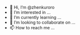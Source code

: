 - 👋 Hi, I’m @zhenkuroro
- 👀 I’m interested in ...
- 🌱 I’m currently learning ...
- 💞️ I’m looking to collaborate on ...
- 📫 How to reach me ...

<!---
zhenkuroro/zhenkuroro is a ✨ special ✨ repository because its `README.md` (this file) appears on your GitHub profile.
You can click the Preview link to take a look at your changes.
--->
